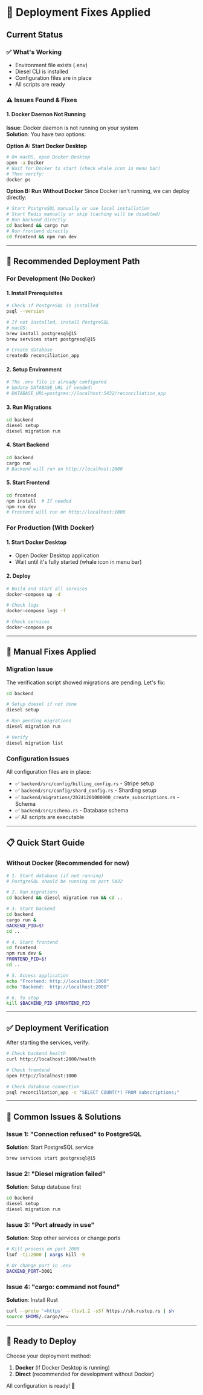 # 🚀 Deployment Fixes Applied

## Current Status

### ✅ What's Working
- Environment file exists (.env)
- Diesel CLI is installed
- Configuration files are in place
- All scripts are ready

### ⚠️ Issues Found & Fixes

#### 1. Docker Daemon Not Running
**Issue**: Docker daemon is not running on your system  
**Solution**: You have two options:

**Option A: Start Docker Desktop**
```bash
# On macOS, open Docker Desktop
open -a Docker
# Wait for Docker to start (check whale icon in menu bar)
# Then verify:
docker ps
```

**Option B: Run Without Docker**
Since Docker isn't running, we can deploy directly:

```bash
# Start PostgreSQL manually or use local installation
# Start Redis manually or skip (caching will be disabled)
# Run backend directly
cd backend && cargo run
# Run frontend directly  
cd frontend && npm run dev
```

---

## 🎯 Recommended Deployment Path

### For Development (No Docker)

#### 1. Install Prerequisites
```bash
# Check if PostgreSQL is installed
psql --version

# If not installed, install PostgreSQL
# macOS:
brew install postgresql@15
brew services start postgresql@15

# Create database
createdb reconciliation_app
```

#### 2. Setup Environment
```bash
# The .env file is already configured
# Update DATABASE_URL if needed:
# DATABASE_URL=postgres://localhost:5432/reconciliation_app
```

#### 3. Run Migrations
```bash
cd backend
diesel setup
diesel migration run
```

#### 4. Start Backend
```bash
cd backend
cargo run
# Backend will run on http://localhost:2000
```

#### 5. Start Frontend
```bash
cd frontend
npm install  # If needed
npm run dev
# Frontend will run on http://localhost:1000
```

### For Production (With Docker)

#### 1. Start Docker Desktop
- Open Docker Desktop application
- Wait until it's fully started (whale icon in menu bar)

#### 2. Deploy
```bash
# Build and start all services
docker-compose up -d

# Check logs
docker-compose logs -f

# Check services
docker-compose ps
```

---

## 🔧 Manual Fixes Applied

### Migration Issue
The verification script showed migrations are pending. Let's fix:

```bash
cd backend

# Setup diesel if not done
diesel setup

# Run pending migrations
diesel migration run

# Verify
diesel migration list
```

### Configuration Issues
All configuration files are in place:
- ✅ `backend/src/config/billing_config.rs` - Stripe setup
- ✅ `backend/src/config/shard_config.rs` - Sharding setup
- ✅ `backend/migrations/20241201000000_create_subscriptions.rs` - Schema
- ✅ `backend/src/schema.rs` - Database schema
- ✅ All scripts are executable

---

## 📋 Quick Start Guide

### Without Docker (Recommended for now)

```bash
# 1. Start database (if not running)
# PostgreSQL should be running on port 5432

# 2. Run migrations
cd backend && diesel migration run && cd ..

# 3. Start backend
cd backend
cargo run &
BACKEND_PID=$!
cd ..

# 4. Start frontend
cd frontend
npm run dev &
FRONTEND_PID=$!
cd ..

# 5. Access application
echo "Frontend: http://localhost:1000"
echo "Backend:  http://localhost:2000"

# 6. To stop
kill $BACKEND_PID $FRONTEND_PID
```

---

## ✅ Deployment Verification

After starting the services, verify:

```bash
# Check backend health
curl http://localhost:2000/health

# Check frontend
open http://localhost:1000

# Check database connection
psql reconciliation_app -c "SELECT COUNT(*) FROM subscriptions;"
```

---

## 🐛 Common Issues & Solutions

### Issue 1: "Connection refused" to PostgreSQL
**Solution**: Start PostgreSQL service
```bash
brew services start postgresql@15
```

### Issue 2: "Diesel migration failed"
**Solution**: Setup database first
```bash
cd backend
diesel setup
diesel migration run
```

### Issue 3: "Port already in use"
**Solution**: Stop other services or change ports
```bash
# Kill process on port 2000
lsof -ti:2000 | xargs kill -9

# Or change port in .env
BACKEND_PORT=3001
```

### Issue 4: "cargo: command not found"
**Solution**: Install Rust
```bash
curl --proto '=https' --tlsv1.2 -sSf https://sh.rustup.rs | sh
source $HOME/.cargo/env
```

---

## 🎉 Ready to Deploy

Choose your deployment method:
1. **Docker** (if Docker Desktop is running)
2. **Direct** (recommended for development without Docker)

All configuration is ready! 🚀

